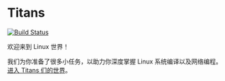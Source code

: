 # Titans

[![Build Status](https://travis-ci.com/ivanallen/Titans.svg?branch=master)](https://travis-ci.com/ivanallen/Titans)


欢迎来到 Linux 世界！

我们为你准备了很多小任务，以助力你深度掌握 Linux 系统编译以及网络编程。[进入 Titans 们的世界](./doc/resources/README.md)。
